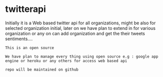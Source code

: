 twitterapi
==========

Initially it is a Web based twitter api for all organizations, might be also for selected organization initial, later on we have plan to extend in for various organization or any on can add organization and get the their tweets sentiments....

	This is an open source

	We have plan to manage every thing using open source e.g : google app engine or heroku or any others for access web based api

	repo will be maintained on github




